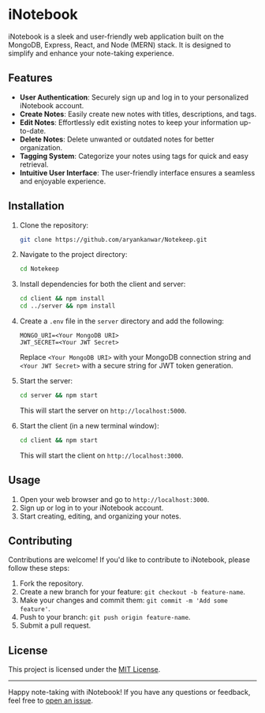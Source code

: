 # iNotebook

iNotebook is a sleek and user-friendly web application built on the MongoDB, Express, React, and Node (MERN) stack. It is designed to simplify and enhance your note-taking experience.

## Features

- **User Authentication**: Securely sign up and log in to your personalized iNotebook account.
- **Create Notes**: Easily create new notes with titles, descriptions, and tags.
- **Edit Notes**: Effortlessly edit existing notes to keep your information up-to-date.
- **Delete Notes**: Delete unwanted or outdated notes for better organization.
- **Tagging System**: Categorize your notes using tags for quick and easy retrieval.
- **Intuitive User Interface**: The user-friendly interface ensures a seamless and enjoyable experience.

## Installation

1. Clone the repository:

   ```bash
   git clone https://github.com/aryankanwar/Notekeep.git
   ```

2. Navigate to the project directory:

   ```bash
   cd Notekeep
   ```

3. Install dependencies for both the client and server:

   ```bash
   cd client && npm install
   cd ../server && npm install
   ```

4. Create a `.env` file in the `server` directory and add the following:

   ```env
   MONGO_URI=<Your MongoDB URI>
   JWT_SECRET=<Your JWT Secret>
   ```

   Replace `<Your MongoDB URI>` with your MongoDB connection string and `<Your JWT Secret>` with a secure string for JWT token generation.

5. Start the server:

   ```bash
   cd server && npm start
   ```

   This will start the server on `http://localhost:5000`.

6. Start the client (in a new terminal window):

   ```bash
   cd client && npm start
   ```

   This will start the client on `http://localhost:3000`.

## Usage

1. Open your web browser and go to `http://localhost:3000`.
2. Sign up or log in to your iNotebook account.
3. Start creating, editing, and organizing your notes.

## Contributing

Contributions are welcome! If you'd like to contribute to iNotebook, please follow these steps:

1. Fork the repository.
2. Create a new branch for your feature: `git checkout -b feature-name`.
3. Make your changes and commit them: `git commit -m 'Add some feature'`.
4. Push to your branch: `git push origin feature-name`.
5. Submit a pull request.

## License

This project is licensed under the [MIT License](LICENSE).

---

Happy note-taking with iNotebook! If you have any questions or feedback, feel free to [open an issue](https://github.com/aryankanwar/Notekeep/issues).
